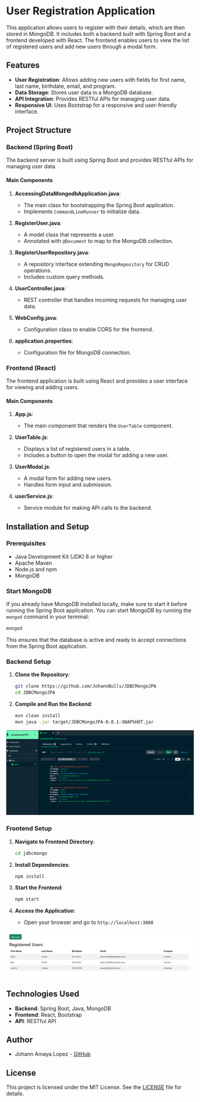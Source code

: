 # User Registration Application

This application allows users to register with their details, which are then stored in MongoDB. It includes both a backend built with Spring Boot and a frontend developed with React. The frontend enables users to view the list of registered users and add new users through a modal form.

## Features

- **User Registration**: Allows adding new users with fields for first name, last name, birthdate, email, and program.
- **Data Storage**: Stores user data in a MongoDB database.
- **API Integration**: Provides RESTful APIs for managing user data.
- **Responsive UI**: Uses Bootstrap for a responsive and user-friendly interface.

## Project Structure

### Backend (Spring Boot)

The backend server is built using Spring Boot and provides RESTful APIs for managing user data.

#### Main Components

1. **AccessingDataMongodbApplication.java**:
   - The main class for bootstrapping the Spring Boot application.
   - Implements `CommandLineRunner` to initialize data.

2. **RegisterUser.java**:
   - A model class that represents a user.
   - Annotated with `@Document` to map to the MongoDB collection.

3. **RegisterUserRepository.java**:
   - A repository interface extending `MongoRepository` for CRUD operations.
   - Includes custom query methods.

4. **UserController.java**:
   - REST controller that handles incoming requests for managing user data.

5. **WebConfig.java**:
   - Configuration class to enable CORS for the frontend.

6. **application.properties**:
   - Configuration file for MongoDB connection.

### Frontend (React)

The frontend application is built using React and provides a user interface for viewing and adding users.

#### Main Components

1. **App.js**:
   - The main component that renders the `UserTable` component.

2. **UserTable.js**:
   - Displays a list of registered users in a table.
   - Includes a button to open the modal for adding a new user.

3. **UserModal.js**:
   - A modal form for adding new users.
   - Handles form input and submission.

4. **userService.js**:
   - Service module for making API calls to the backend.

## Installation and Setup

### Prerequisites

- Java Development Kit (JDK) 8 or higher
- Apache Maven
- Node.js and npm
- MongoDB

### Start MongoDB

If you already have MongoDB installed locally, make sure to start it before running the Spring Boot application. You can start MongoDB by running the `mongod` command in your terminal:

```bash
mongod
```

This ensures that the database is active and ready to accept connections from the Spring Boot application.

### Backend Setup

1. **Clone the Repository**:

   ```bash
   git clone https://github.com/JohannBulls/JDBCMongoJPA
   cd JDBCMongoJPA
   ```

2. **Compile and Run the Backend**:

   ```bash
   mvn clean install
   mvn java -jar target/JDBCMongoJPA-0.0.1-SNAPSHOT.jar
   ```
![alt text](images/image2.png)
### Frontend Setup

1. **Navigate to Frontend Directory**:

   ```bash
   cd jdbcmongo
   ```

2. **Install Dependencies**:

   ```bash
   npm install
   ```

3. **Start the Frontend**:

   ```bash
   npm start
   ```

4. **Access the Application**:
   - Open your browser and go to `http://localhost:3000`

![alt text](images/image.png)
## Technologies Used

- **Backend**: Spring Boot, Java, MongoDB
- **Frontend**: React, Bootstrap
- **API**: RESTful API

## Author

- Johann Amaya Lopez - [GitHub](https://github.com/JohannBulls)

## License

This project is licensed under the MIT License. See the [LICENSE](LICENSE.txt) file for details.
